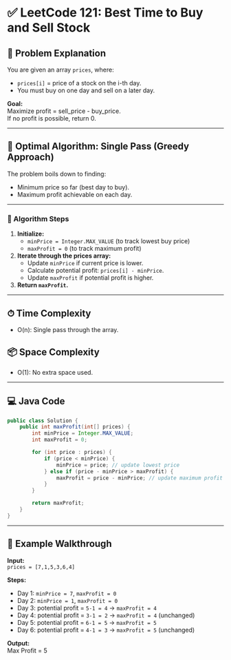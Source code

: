 # ✅ LeetCode 121: Best Time to Buy and Sell Stock

## 📝 Problem Explanation

You are given an array `prices`, where:
- `prices[i]` = price of a stock on the i-th day.
- You must buy on one day and sell on a later day.

**Goal:**  
Maximize profit = sell_price - buy_price.  
If no profit is possible, return 0.

---

## 🧠 Optimal Algorithm: Single Pass (Greedy Approach)

The problem boils down to finding:
- Minimum price so far (best day to buy).
- Maximum profit achievable on each day.

---

### 🔄 Algorithm Steps

1. **Initialize:**
    - `minPrice = Integer.MAX_VALUE` (to track lowest buy price)
    - `maxProfit = 0` (to track maximum profit)
2. **Iterate through the prices array:**
    - Update `minPrice` if current price is lower.
    - Calculate potential profit: `prices[i] - minPrice`.
    - Update `maxProfit` if potential profit is higher.
3. **Return `maxProfit`.**

---

## ⏱ Time Complexity

- O(n): Single pass through the array.

## 📦 Space Complexity

- O(1): No extra space used.

---

## 💻 Java Code

```java
public class Solution {
    public int maxProfit(int[] prices) {
        int minPrice = Integer.MAX_VALUE;
        int maxProfit = 0;

        for (int price : prices) {
            if (price < minPrice) {
                minPrice = price; // update lowest price
            } else if (price - minPrice > maxProfit) {
                maxProfit = price - minPrice; // update maximum profit
            }
        }

        return maxProfit;
    }
}
```

---

## 🧪 Example Walkthrough

**Input:**  
`prices = [7,1,5,3,6,4]`

**Steps:**
- Day 1: `minPrice = 7`, `maxProfit = 0`
- Day 2: `minPrice = 1`, `maxProfit = 0`
- Day 3: potential profit = `5-1 = 4` → `maxProfit = 4`
- Day 4: potential profit = `3-1 = 2` → `maxProfit = 4` (unchanged)
- Day 5: potential profit = `6-1 = 5` → `maxProfit = 5`
- Day 6: potential profit = `4-1 = 3` → `maxProfit = 5` (unchanged)

**Output:**  
Max Profit = 5
